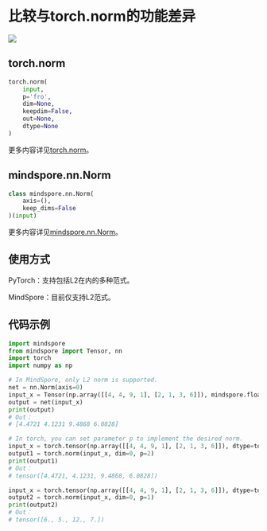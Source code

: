 # 比较与torch.norm的功能差异

<a href="https://gitee.com/mindspore/docs/blob/master/docs/mindspore/migration_guide/source_zh_cn/api_mapping/pytorch_diff/Norm.md" target="_blank"><img src="https://gitee.com/mindspore/docs/raw/master/resource/_static/logo_source.png"></a>

## torch.norm

```python
torch.norm(
    input,
    p='fro',
    dim=None,
    keepdim=False,
    out=None,
    dtype=None
)
```

更多内容详见[torch.norm](https://pytorch.org/docs/1.5.0/torch.html#torch.norm)。

## mindspore.nn.Norm

```python
class mindspore.nn.Norm(
    axis=(),
    keep_dims=False
)(input)
```

更多内容详见[mindspore.nn.Norm](https://mindspore.cn/docs/api/zh-CN/master/api_python/nn/mindspore.nn.Norm.html#mindspore.nn.Norm)。

## 使用方式

PyTorch：支持包括L2在内的多种范式。

MindSpore：目前仅支持L2范式。

## 代码示例

```python
import mindspore
from mindspore import Tensor, nn
import torch
import numpy as np

# In MindSpore, only L2 norm is supported.
net = nn.Norm(axis=0)
input_x = Tensor(np.array([[4, 4, 9, 1], [2, 1, 3, 6]]), mindspore.float32)
output = net(input_x)
print(output)
# Out：
# [4.4721 4.1231 9.4868 6.0828]

# In torch, you can set parameter p to implement the desired norm.
input_x = torch.tensor(np.array([[4, 4, 9, 1], [2, 1, 3, 6]]), dtype=torch.float)
output1 = torch.norm(input_x, dim=0, p=2)
print(output1)
# Out：
# tensor([4.4721, 4.1231, 9.4868, 6.0828])

input_x = torch.tensor(np.array([[4, 4, 9, 1], [2, 1, 3, 6]]), dtype=torch.float)
output2 = torch.norm(input_x, dim=0, p=1)
print(output2)
# Out：
# tensor([6., 5., 12., 7.])
```
